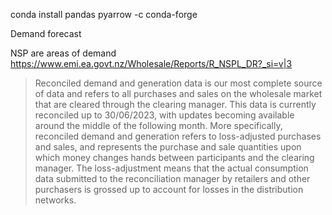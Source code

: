 
conda install pandas pyarrow -c conda-forge


Demand forecast

NSP are areas of demand
https://www.emi.ea.govt.nz/Wholesale/Reports/R_NSPL_DR?_si=v|3


> Reconciled demand and generation data is our most complete source of data and refers to all purchases and sales on the wholesale market that are cleared through the clearing manager. This data is currently reconciled up to 30/06/2023, with updates becoming available around the middle of the following month. More specifically, reconciled demand and generation refers to loss-adjusted purchases and sales, and represents the purchase and sale quantities upon which money changes hands between participants and the clearing manager. The loss-adjustment means that the actual consumption data submitted to the reconciliation manager by retailers and other purchasers is grossed up to account for losses in the distribution networks.

